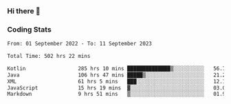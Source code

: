 ### Hi there 👋

<!--
**Girrafeec/girrafeec** is a ✨ _special_ ✨ repository because its `README.md` (this file) appears on your GitHub profile.

Here are some ideas to get you started:

- 🔭 I’m currently working on ...
- 🌱 I’m currently learning ...
- 👯 I’m looking to collaborate on ...
- 🤔 I’m looking for help with ...
- 💬 Ask me about ...
- 📫 How to reach me: ...
- 😄 Pronouns: ...
- ⚡ Fun fact: ...
-->

### Coding Stats
<!--START_SECTION:waka-->

```txt
From: 01 September 2022 - To: 11 September 2023

Total Time: 502 hrs 22 mins

Kotlin                 285 hrs 10 mins ██████████████▒░░░░░░░░░░   56.77 %
Java                   106 hrs 47 mins █████▒░░░░░░░░░░░░░░░░░░░   21.26 %
XML                    61 hrs 5 mins   ███░░░░░░░░░░░░░░░░░░░░░░   12.16 %
JavaScript             15 hrs 19 mins  ▓░░░░░░░░░░░░░░░░░░░░░░░░   03.05 %
Markdown               9 hrs 51 mins   ▒░░░░░░░░░░░░░░░░░░░░░░░░   01.96 %
```

<!--END_SECTION:waka-->
